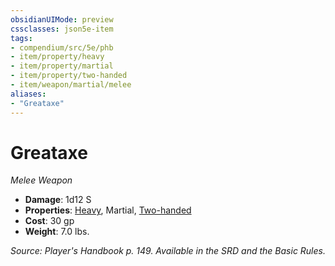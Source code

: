 ```yaml
---
obsidianUIMode: preview
cssclasses: json5e-item
tags:
- compendium/src/5e/phb
- item/property/heavy
- item/property/martial
- item/property/two-handed
- item/weapon/martial/melee
aliases: 
- "Greataxe"
---
```

# Greataxe
*Melee Weapon*  

- **Damage**: 1d12 S
- **Properties**: [Heavy](4-Resources/Compendium/rules/item-properties.md#Heavy), Martial, [Two-handed](4-Resources/Compendium/rules/item-properties.md#Two-handed)
- **Cost**: 30 gp
- **Weight**: 7.0 lbs.

*Source: Player's Handbook p. 149. Available in the SRD and the Basic Rules.*